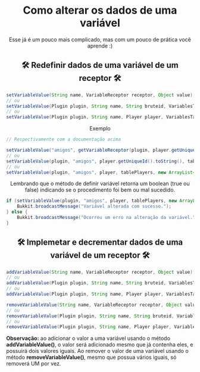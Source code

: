 <h1 align="center">
    Como alterar os dados de uma variável
</h1>

<p align="center">Esse já é um pouco mais complicado, mas com um pouco de prática você aprende :)</p>

<h2 align="center">
    🛠 Redefinir dados de uma variável de um receptor 🛠
</h2>

```java
setVariableValue(String name, VariableReceptor receptor, Object value);
// ou
setVariableValue(Plugin plugin, String name, String bruteid, VariablesTable table, Object value)
// ou
setVariableValue(Plugin plugin, String name, Player player, VariablesTable table, Object value)
```

<p align="center">Exemplo</p>

```java
// Respectivamente com a documentação acima

setVariableValue("amigos", getVariableReceptor(plugin, player.getUniqueId().toString(), tablePlayers), new ArrayList<>());
// ou
setVariableValue(plugin, "amigos", player.getUniqueId().toString(), tablePlayers, new ArrayList<>())
// ou
setVariableValue(plugin, "amigos", player, tablePlayers, new ArrayList<>())
```

<p align="center">Lembrando que o método de definir variável retorna um boolean (true ou false) indicando se o procedimento foi bem ou mal sucedido.</p>

```java
if (setVariableValue(plugin, "amigos", player, tablePlayers, new ArrayList<>())) {
	Bukkit.broadcastMessage("Variável alterada com sucesso.");
} else {
	Bukkit.broadcastMessage("Ocorreu um erro na alteração da variável.");
}
```

<h2 align="center">
    🛠 Implemetar e decrementar dados de uma variável de um receptor 🛠
</h2>

```java
addVariableValue(String name, VariableReceptor receptor, Object value);
// ou
addVariableValue(Plugin plugin, String name, String bruteid, VariablesTable table, Object value)
// ou
addVariableValue(Plugin plugin, String name, Player player, VariablesTable table, Object value)
```


```java
removeVariableValue(String name, VariableReceptor receptor, Object value);
// ou
removeVariableValue(Plugin plugin, String name, String bruteid, VariablesTable table, Object value)
// ou
removeVariableValue(Plugin plugin, String name, Player player, VariablesTable table, Object value)
```

**Observação:** ao adicionar o valor a uma variável usando o método **addVariableValue()**, o valor será adicionado mesmo que já contenha eles, e possuirá dois valores iguais. Ao remover o valor de uma variável usando o método **removeVariableValue()**, mesmo que possua vários iguais, só removerá UM por vez.
